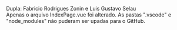 Dupla: Fabricio Rodrigues Zonin e Luis Gustavo Selau <br>
Apenas o arquivo IndexPage.vue foi alterado.
As pastas ".vscode" e "node_modules" não puderam ser upadas para o GitHub.

